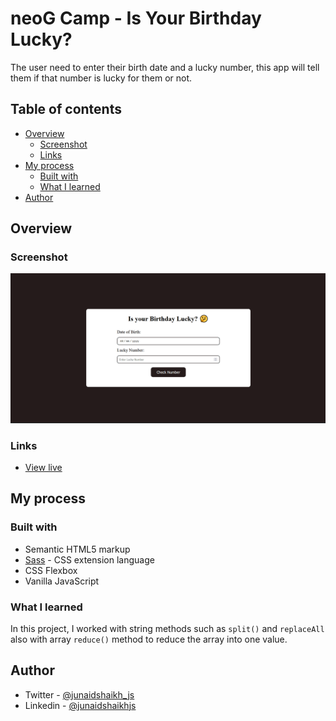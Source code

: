 # neoG Camp - Is Your Birthday Lucky?

The user need to enter their birth date and a lucky number, this app will tell them if that number is lucky for them or not.

## Table of contents

- [Overview](#overview)
  - [Screenshot](#screenshot)
  - [Links](#links)
- [My process](#my-process)
  - [Built with](#built-with)
  - [What I learned](#what-i-learned)
- [Author](#author)

## Overview

### Screenshot

![preview of project](./preview.gif)

### Links

- [View live](https://lucky-number-app.netlify.app/)

## My process

### Built with

- Semantic HTML5 markup
- [Sass](https://sass-lang.com/) - CSS extension language
- CSS Flexbox
- Vanilla JavaScript

### What I learned

In this project, I worked with string methods such as `split()` and `replaceAll` also with array `reduce()` method to reduce the array into one value.

## Author

- Twitter - [@junaidshaikh_js](https://twitter.com/junaidshaikh_js)
- Linkedin - [@junaidshaikhjs](https://www.linkedin.com/in/junaidshaikhjs/)
